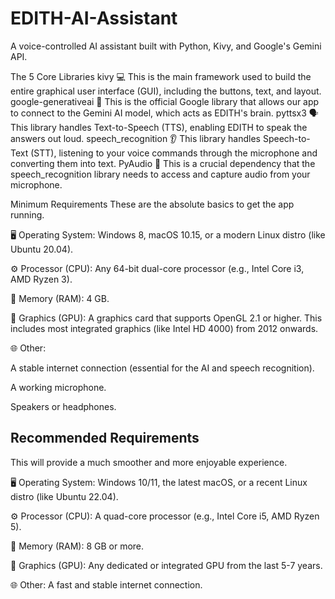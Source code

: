 # EDITH-AI-Assistant
A voice-controlled AI assistant built with Python, Kivy, and Google's Gemini API.

The 5 Core Libraries
kivy 💻
This is the main framework used to build the entire graphical user interface (GUI), including the buttons, text, and layout.
google-generativeai 🧠
This is the official Google library that allows our app to connect to the Gemini AI model, which acts as EDITH's brain.
pyttsx3 🗣️
This library handles Text-to-Speech (TTS), enabling EDITH to speak the answers out loud.
speech_recognition 👂
This library handles Speech-to-Text (STT), listening to your voice commands through the microphone and converting them into text.
PyAudio 🎤
This is a crucial dependency that the speech_recognition library needs to access and capture audio from your microphone.

Minimum Requirements
These are the absolute basics to get the app running.

🖥️ Operating System: Windows 8, macOS 10.15, or a modern Linux distro (like Ubuntu 20.04).

⚙️ Processor (CPU): Any 64-bit dual-core processor (e.g., Intel Core i3, AMD Ryzen 3).

💾 Memory (RAM): 4 GB.

🎨 Graphics (GPU): A graphics card that supports OpenGL 2.1 or higher. This includes most integrated graphics (like Intel HD 4000) from 2012 onwards.

🌐 Other:

A stable internet connection (essential for the AI and speech recognition).

A working microphone.

Speakers or headphones.

## Recommended Requirements
This will provide a much smoother and more enjoyable experience.

🖥️ Operating System: Windows 10/11, the latest macOS, or a recent Linux distro (like Ubuntu 22.04).

⚙️ Processor (CPU): A quad-core processor (e.g., Intel Core i5, AMD Ryzen 5).

💾 Memory (RAM): 8 GB or more.

🎨 Graphics (GPU): Any dedicated or integrated GPU from the last 5-7 years.

🌐 Other: A fast and stable internet connection.
